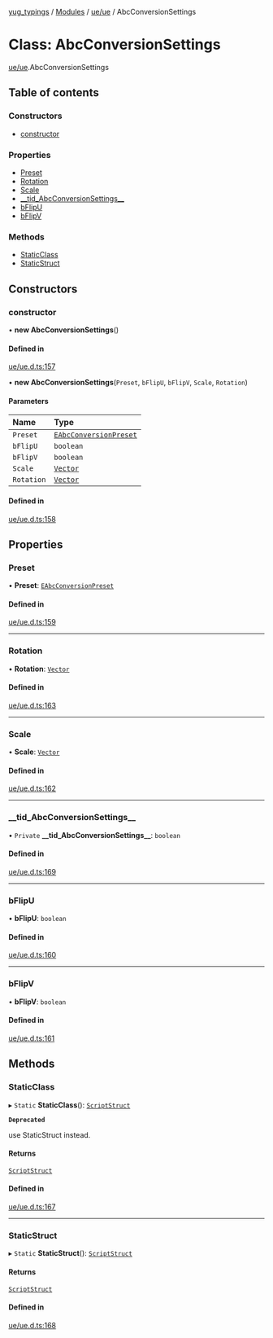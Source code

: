 [yug_typings](../README.md) / [Modules](../modules.md) / [ue/ue](../modules/ue_ue.md) / AbcConversionSettings

# Class: AbcConversionSettings

[ue/ue](../modules/ue_ue.md).AbcConversionSettings

## Table of contents

### Constructors

- [constructor](ue_ue.AbcConversionSettings.md#constructor)

### Properties

- [Preset](ue_ue.AbcConversionSettings.md#preset)
- [Rotation](ue_ue.AbcConversionSettings.md#rotation)
- [Scale](ue_ue.AbcConversionSettings.md#scale)
- [\_\_tid\_AbcConversionSettings\_\_](ue_ue.AbcConversionSettings.md#__tid_abcconversionsettings__)
- [bFlipU](ue_ue.AbcConversionSettings.md#bflipu)
- [bFlipV](ue_ue.AbcConversionSettings.md#bflipv)

### Methods

- [StaticClass](ue_ue.AbcConversionSettings.md#staticclass)
- [StaticStruct](ue_ue.AbcConversionSettings.md#staticstruct)

## Constructors

### constructor

• **new AbcConversionSettings**()

#### Defined in

[ue/ue.d.ts:157](https://github.com/YugMetaverse/yug_typings/blob/25cad34/ue/ue.d.ts#L157)

• **new AbcConversionSettings**(`Preset`, `bFlipU`, `bFlipV`, `Scale`, `Rotation`)

#### Parameters

| Name | Type |
| :------ | :------ |
| `Preset` | [`EAbcConversionPreset`](../enums/ue_ue.EAbcConversionPreset.md) |
| `bFlipU` | `boolean` |
| `bFlipV` | `boolean` |
| `Scale` | [`Vector`](ue_ue_s.Vector.md) |
| `Rotation` | [`Vector`](ue_ue_s.Vector.md) |

#### Defined in

[ue/ue.d.ts:158](https://github.com/YugMetaverse/yug_typings/blob/25cad34/ue/ue.d.ts#L158)

## Properties

### Preset

• **Preset**: [`EAbcConversionPreset`](../enums/ue_ue.EAbcConversionPreset.md)

#### Defined in

[ue/ue.d.ts:159](https://github.com/YugMetaverse/yug_typings/blob/25cad34/ue/ue.d.ts#L159)

___

### Rotation

• **Rotation**: [`Vector`](ue_ue_s.Vector.md)

#### Defined in

[ue/ue.d.ts:163](https://github.com/YugMetaverse/yug_typings/blob/25cad34/ue/ue.d.ts#L163)

___

### Scale

• **Scale**: [`Vector`](ue_ue_s.Vector.md)

#### Defined in

[ue/ue.d.ts:162](https://github.com/YugMetaverse/yug_typings/blob/25cad34/ue/ue.d.ts#L162)

___

### \_\_tid\_AbcConversionSettings\_\_

• `Private` **\_\_tid\_AbcConversionSettings\_\_**: `boolean`

#### Defined in

[ue/ue.d.ts:169](https://github.com/YugMetaverse/yug_typings/blob/25cad34/ue/ue.d.ts#L169)

___

### bFlipU

• **bFlipU**: `boolean`

#### Defined in

[ue/ue.d.ts:160](https://github.com/YugMetaverse/yug_typings/blob/25cad34/ue/ue.d.ts#L160)

___

### bFlipV

• **bFlipV**: `boolean`

#### Defined in

[ue/ue.d.ts:161](https://github.com/YugMetaverse/yug_typings/blob/25cad34/ue/ue.d.ts#L161)

## Methods

### StaticClass

▸ `Static` **StaticClass**(): [`ScriptStruct`](ue_ue.ScriptStruct.md)

**`Deprecated`**

use StaticStruct instead.

#### Returns

[`ScriptStruct`](ue_ue.ScriptStruct.md)

#### Defined in

[ue/ue.d.ts:167](https://github.com/YugMetaverse/yug_typings/blob/25cad34/ue/ue.d.ts#L167)

___

### StaticStruct

▸ `Static` **StaticStruct**(): [`ScriptStruct`](ue_ue.ScriptStruct.md)

#### Returns

[`ScriptStruct`](ue_ue.ScriptStruct.md)

#### Defined in

[ue/ue.d.ts:168](https://github.com/YugMetaverse/yug_typings/blob/25cad34/ue/ue.d.ts#L168)

